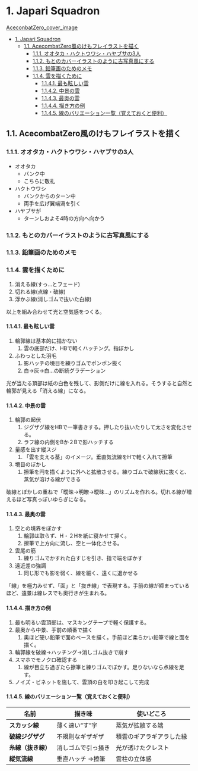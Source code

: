 # 1. Japari Squadron

[AceconbatZero_cover_image](/創作メモ/Other_Artworks/images/AceCombatZero_cover.jpg)

- [1. Japari Squadron](#1-japari-squadron)
  - [1.1. AcecombatZero風のけもフレイラストを描く](#11-acecombatzero風のけもフレイラストを描く)
    - [1.1.1. オオタカ・ハクトウワシ・ハヤブサの3人](#111-オオタカハクトウワシハヤブサの3人)
    - [1.1.2. もとのカバーイラストのように古写真風にする](#112-もとのカバーイラストのように古写真風にする)
    - [1.1.3. 鉛筆画のためのメモ](#113-鉛筆画のためのメモ)
    - [1.1.4. 雲を描くために](#114-雲を描くために)
      - [1.1.4.1. 最も眩しい雲](#1141-最も眩しい雲)
      - [1.1.4.2. 中景の雲](#1142-中景の雲)
      - [1.1.4.3. 最奥の雲](#1143-最奥の雲)
      - [1.1.4.4. 描き方の例](#1144-描き方の例)
      - [1.1.4.5. 線のバリエーション一覧（覚えておくと便利）](#1145-線のバリエーション一覧覚えておくと便利)

## 1.1. AcecombatZero風のけもフレイラストを描く

### 1.1.1. オオタカ・ハクトウワシ・ハヤブサの3人

- オオタカ
  - バンク中
  - こちらに敬礼
- ハクトウワシ
  - バンクからのターン中
  - 両手を広げ翼端渦を引く
- ハヤブサが
  - ターンしおよそ4時の方向へ向かう

### 1.1.2. もとのカバーイラストのように古写真風にする

### 1.1.3. 鉛筆画のためのメモ

### 1.1.4. 雲を描くために

1. 消える線(すっ...とフェード)
2. 切れる線(点線・破線)
3. 浮かぶ線(消しゴムで抜いた白線)

以上を組み合わせて光と空気感をつくる。

#### 1.1.4.1. 最も眩しい雲

1. 輪郭線は基本的に描かない
   1. 雲の底部だけ、HBで軽くハッチング。指ぼかし
2. ふわっとした羽毛
   1. 影ハッチの境目を練りゴムでポンポン抜く
   2. 白→灰→白...の断続グラデーション

光が当たる頂部は紙の白色を残して、影側だけに線を入れる。そうすると自然と輪郭が見える「消える線」になる。

#### 1.1.4.2. 中景の雲

1. 輪郭の起伏
   1. ジグザグ線をHBで一筆書きする。押したり抜いたりして太さを変化させる。
   2. ラフ線の内側をBか２Bで影ハッチする
2. 量感を出す縦スジ
   1. 「雲を支える茎」のイメージ。垂直気流線をHで軽く入れて擦筆
3. 境目のぼかし
   1. 擦筆を円を描くように外へと拡散させる。練りゴムで破線状に抜くと、蒸気が溶ける線ができる

破線とぼかしの重ねで「曖昧→明瞭→曖昧...」のリズムを作れる。切れる線が増えるほど写真っぽいゆらぎになる。

#### 1.1.4.3. 最奥の雲

1. 空との境界をぼかす
   1. 輪郭は取らず、H・２Hを紙に寝かせて掃く。
   2. 擦筆で上方向に流し、空と一体化させる。
2. 雲尾の筋
   1. 練りゴムでかすれた白すじを引き、指で端をぼかす
3. 遠近差の強調
   1. 同じ形でも影を弱く、線を細く、遠くに退かせる

「線」を極力みせず、「面」と「抜き線」で表現する。手前の線が締まっているほど、遠景は線レスでも奥行きが生まれる。

#### 1.1.4.4. 描き方の例

1. 最も明るい雲頂部は、マスキングテープで軽く保護する。
2. 最奥から中景、手前の順番で描く
   1. 奥ほど硬い鉛筆で面のベースを描く。手前ほど柔らかい鉛筆で線と面を描く。
3. 輪郭線を破線→ハッチング→消しゴム抜きで崩す
4. スマホでモノクロ確認する
   1. 線が目立ち過ぎたら擦筆と練りゴムでぼかす。足りないなら点線を足す。
5. ノイズ・ビネットを施して、雲頂の白を叩き起こして完成

#### 1.1.4.5. 線のバリエーション一覧（覚えておくと便利）

| 名前          | 描き味       | 使いどころ        |
| ----------- | --------- | ------------ |
| **スカッシ線**   | 薄く速い“す”字  | 蒸気が拡散する端     |
| **破線ジグザグ**  | 不規則なギザギザ  | 積雲のギアラギアラした縁 |
| **糸線（抜き線）** | 消しゴムで引っ掻き | 光が透けたクレスト    |
| **縦気流線**    | 垂直ハッチ →擦筆 | 雲柱の立体感       |
